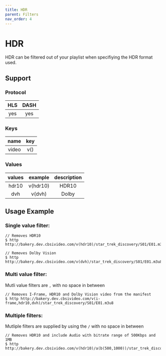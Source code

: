 ```yaml
---
title: HDR
parent: Filters
nav_order: 4
---
```


# HDR
HDR can be filtered out of your playlist when specifiying the HDR format used. 

## Support

### Protocol

HLS | DASH |
:--:|:----:|
yes | yes   |

### Keys

| name    | key |
|:-------:|:---:|
| video   | v() |

### Values

| values  | example    | description |
|:-------:|:----------:|:-----------:|
| hdr10   | v(hdr10)   | HDR10       |
| dvh     | v(dvh)     | Dolby       |


## Usage Example 
### Single value filter:

    // Removes HDR10
    $ http http://bakery.dev.cbsivideo.com/v(hdr10)/star_trek_discovery/S01/E01.m3u8

    // Removes Dolby Vision
    $ http http://bakery.dev.cbsivideo.com/v(dvh)/star_trek_discovery/S01/E01.m3u8

### Multi value filter:
Mutli value filters are `,` with no space in between

    // Removes I-Frame, HDR10 and Dolby Vision video from the manifest
    $ http http://bakery.dev.cbsivideo.com/v(i-frame,hdr10,dvh)/star_trek_discovery/S01/E01.m3u8

### Multiple filters:
Mutliple filters are supplied by using the `/` with no space in between

    // Removes HDR10 and include Audio with bitrate range of 500Kbps and 1MB
    $ http http://bakery.dev.cbsivideo.com/v(hdr10)/a(b(500,1000))/star_trek_discovery/S01/E01.m3u8

